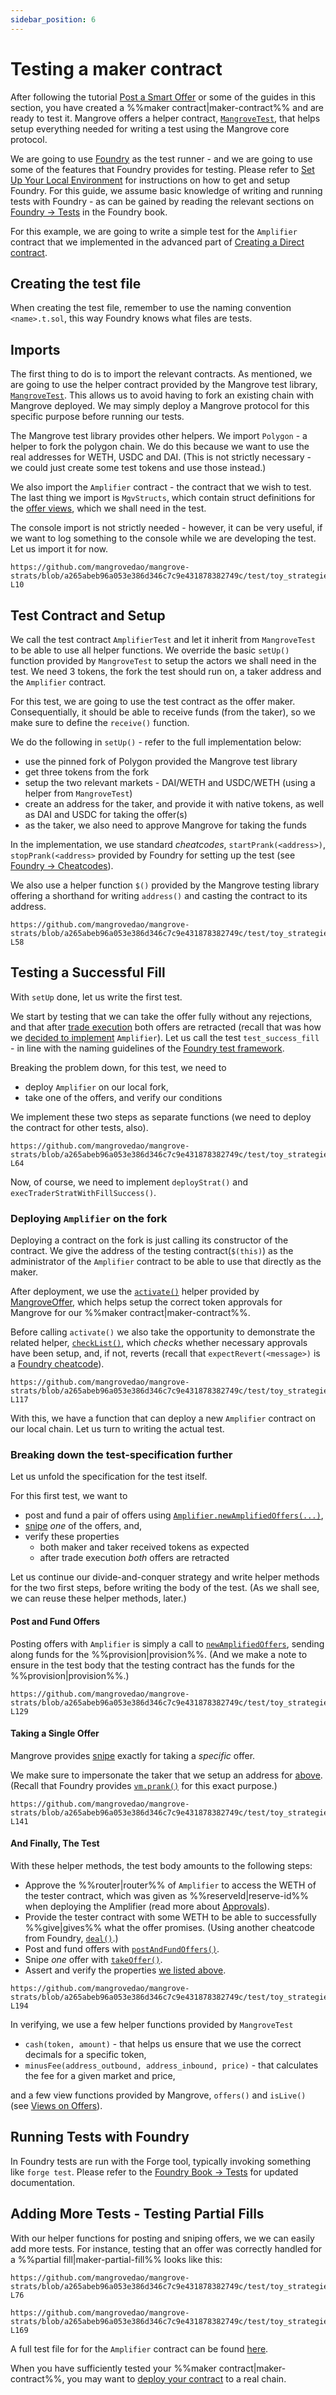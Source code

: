 ```yaml
---
sidebar_position: 6
---
```


# Testing a maker contract

After following the tutorial [Post a Smart Offer](../getting-started/smart-offer.md) or some of the guides in this section, you have created a %%maker contract|maker-contract%% and are ready to test it. Mangrove offers a helper contract, [`MangroveTest`](https://github.com/mangrovedao/mangrove-core/blob/master/test/lib/MangroveTest.sol), that helps setup everything needed for writing a test using the Mangrove core protocol.

We are going to use [Foundry](https://book.getfoundry.sh/) as the test runner - and we are going to use some of the features that Foundry provides for testing. Please refer to [Set Up Your Local Environment](../getting-started/preparation.md) for instructions on how to get and setup Foundry. For this guide, we assume basic knowledge of writing and running tests with Foundry - as can be gained by reading the relevant sections on [Foundry -> Tests](https://book.getfoundry.sh/forge/tests) in the Foundry book.

For this example, we are going to write a simple test for the `Amplifier` contract that we implemented in the advanced part of [Creating a Direct contract](DirectHowTo.md).

## Creating the test file

When creating the test file, remember to use the naming convention `<name>.t.sol`, this way Foundry knows what files are tests. 

## Imports

The first thing to do is to import the relevant contracts. As mentioned, we are going to use the helper contract provided by the Mangrove test library, [`MangroveTest`](https://github.com/mangrovedao/mangrove-core/blob/master/test/lib/MangroveTest.sol). This allows us to avoid having to fork an existing chain with Mangrove deployed. We may simply deploy a Mangrove protocol for this specific purpose before running our tests. 

The Mangrove test library provides other helpers. We import `Polygon` - a helper to fork the polygon chain. We do this because we want to use the real addresses for WETH, USDC and DAI. (This is not strictly necessary - we could just create some test tokens and use those instead.) 

We also import the `Amplifier` contract - the contract that we wish to test. The last thing we import is `MgvStructs`, which contain struct definitions for the [offer views](../../protocol/technical-references/taking-and-making-offers/views-on-offers.md), which we shall need in the test.

The console import is not strictly needed - however, it can be very useful, if we want to log something to the console while we are developing the test. Let us import it for now.

```solidity reference title="Amplifier.t.sol - Imports"
https://github.com/mangrovedao/mangrove-strats/blob/a265abeb96a053e386d346c7c9e431878382749c/test/toy_strategies/Amplifier.t.sol#L1-L10
```


## Test Contract and Setup

We call the test contract `AmplifierTest` and let it inherit from `MangroveTest` to be able to use all helper functions. We override the basic `setUp()` function provided by `MangroveTest` to setup the actors we shall need in the test. We need 3 tokens, the fork the test should run on, a taker address and the `Amplifier` contract.

For this test, we are going to use the test contract as the offer maker. Consequentially, it should be able to receive funds (from the taker), so we make sure to define the `receive()` function.

We do the following in `setUp()` - refer to the full implementation below:

* use the pinned fork of Polygon provided the Mangrove test library
* get three tokens from the fork
* setup the two relevant markets - DAI/WETH and USDC/WETH (using a helper from `MangroveTest`)
* create an address for the taker, and provide it with native tokens, as well as DAI and USDC for taking the offer(s)
* as the taker, we also need to approve Mangrove for taking the funds

In the implementation, we use standard *cheatcodes*, `startPrank(<address>)`, `stopPrank(<address>` provided by Foundry for setting up the test (see [Foundry -> Cheatcodes](https://book.getfoundry.sh/forge/cheatcodes])).

We also use a helper function `$()` provided by the Mangrove testing library offering a shorthand for writing `address()` and casting the contract to its address.

```solidity reference title="Amplifier.t.sol - Contract and Setup"
https://github.com/mangrovedao/mangrove-strats/blob/a265abeb96a053e386d346c7c9e431878382749c/test/toy_strategies/Amplifier.t.sol#L12-L58
```


## Testing a Successful Fill

With `setUp` done, let us write the first test.

We start by testing that we can take the offer fully without any rejections, and that after [trade execution](../../protocol/technical-references/taking-and-making-offers/reactive-offer/maker-contract.md#trade-execution) both offers are retracted (recall that was how we [decided to implement](DirectHowTo.md#advanced-direct-offer-liquidity-amplification-with-amplifier) `Amplifier`). Let us call the test `test_success_fill` - in line with the naming guidelines of the [Foundry test framework](https://book.getfoundry.sh/forge/tests).

Breaking the problem down, for this test, we need to

* deploy `Amplifier` on our local fork,
* take one of the offers, and verify our conditions

We implement these two steps as separate functions (we need to deploy the contract for other tests, also).

```solidity reference title="Amplifier.t.sol - Testing a successful fill"
https://github.com/mangrovedao/mangrove-strats/blob/a265abeb96a053e386d346c7c9e431878382749c/test/toy_strategies/Amplifier.t.sol#L60-L64
```

Now, of course, we need to implement `deployStrat()` and `execTraderStratWithFillSuccess()`.

### Deploying `Amplifier` on the fork

Deploying a contract on the fork is just calling its constructor of the contract. We give the address of the testing contract(`$(this)`) as the administrator of the `Amplifier` contract to be able to use that directly as the maker. 

After deployment, we use the [`activate()`](../background/offer-maker/mangrove-offer.md#other-maker-contracts-hooks) helper provided by [MangroveOffer](../background/offer-maker/mangrove-offer.md), which helps setup the correct token approvals for Mangrove for our %%maker contract|maker-contract%%.

Before calling `activate()` we also take the opportunity to demonstrate the related helper, [`checkList()`](../background/offer-maker/mangrove-offer.md#other-maker-contracts-hooks), which *checks* whether necessary approvals have been setup, and, if not, reverts (recall that `expectRevert(<message>)` is a [Foundry cheatcode](https://book.getfoundry.sh/forge/cheatcodes])).

```solidity reference title="Amplifier.t.sol - Deploying on a fork"
https://github.com/mangrovedao/mangrove-strats/blob/a265abeb96a053e386d346c7c9e431878382749c/test/toy_strategies/Amplifier.t.sol#L90-L117
```

With this, we have a function that can deploy a new `Amplifier` contract on our local chain. Let us turn to writing the actual test. 

### Breaking down the test-specification further

Let us unfold the specification for the test itself.

For this first test, we want to 

* post and fund a pair of offers using [`Amplifier.newAmplifiedOffers(...)`](./DirectHowTo.md#publishing-amplified-liquidity), 
* [snipe](../../protocol/technical-references/taking-and-making-offers/taker-order/README.md#offer-sniping) *one* of the offers, and,
* verify these properties
    * both maker and taker received tokens as expected
    * after trade execution *both* offers are retracted
    
Let us continue our divide-and-conquer strategy and write helper methods for the two first steps, before writing the body of the test. (As we shall see, we can reuse these helper methods, later.)

#### Post and Fund Offers 

Posting offers with `Amplifier` is simply a call to [`newAmplifiedOffers`](./DirectHowTo.md#publishing-amplified-liquidity), sending along funds for the %%provision|provision%%. (And we make a note to ensure in the test body that the testing contract has the funds for the %%provision|provision%%.)


```solidity reference title="Amplifier.t.sol - Post and fund offers"
https://github.com/mangrovedao/mangrove-strats/blob/a265abeb96a053e386d346c7c9e431878382749c/test/toy_strategies/Amplifier.t.sol#L119-L129
```


#### Taking a Single Offer

Mangrove provides [snipe](../../protocol/technical-references/taking-and-making-offers/taker-order/README.md#offer-sniping) exactly for taking a *specific* offer. 

We make sure to impersonate the taker that we setup an address for [above](#test-contract-and-setup). (Recall that Foundry provides [`vm.prank()`](https://book.getfoundry.sh/cheatcodes/prank) for this exact purpose.)

```solidity reference title="Amplifier.t.sol - Take a single offer"
https://github.com/mangrovedao/mangrove-strats/blob/a265abeb96a053e386d346c7c9e431878382749c/test/toy_strategies/Amplifier.t.sol#L131-L141
```

#### And Finally, The Test

With these helper methods, the test body amounts to the following steps:

* Approve the %%router|router%% of `Amplifier` to access the WETH of the tester contract, which was given as %%reserveId|reserve-id%% when deploying the Amplifier (read more about [Approvals](./approvals.md)).
* Provide the tester contract with some WETH to be able to successfully %%give|gives%% what the offer promises. (Using another cheatcode from Foundry, [`deal()`](https://book.getfoundry.sh/cheatcodes/deal).)
* Post and fund offers with [`postAndFundOffers()`](#post-and-fund-offers).
* Snipe *one* offer with [`takeOffer()`](#taking-a-single-offer).
* Assert and verify the properties [we listed above](#breaking-down-the-test-specification-further).


```solidity reference title="Amplifier.t.sol - Putting it all together"
https://github.com/mangrovedao/mangrove-strats/blob/a265abeb96a053e386d346c7c9e431878382749c/test/toy_strategies/Amplifier.t.sol#L171-L194
```

In verifying, we use a few helper functions provided by `MangroveTest`

* `cash(token, amount)` - that helps us ensure that we use the correct decimals for a specific token,
* `minusFee(address_outbound, address_inbound, price)` - that calculates the fee for a given market and price,

and a few view functions provided by Mangrove, `offers()` and `isLive()` (see [Views on Offers](../../protocol/technical-references/taking-and-making-offers/views-on-offers.md)).

## Running Tests with Foundry

In Foundry tests are run with the Forge tool, typically invoking something like `forge test`. Please refer to the [Foundry Book -> Tests](https://book.getfoundry.sh/forge/tests) for updated documentation.

## Adding More Tests - Testing Partial Fills

With our helper functions for posting and sniping offers, we we can easily add more tests. For instance, testing that an offer was correctly handled for a %%partial fill|maker-partial-fill%% looks like this:

```solidity reference title="Amplifier.t.sol - Testing partial fill"
https://github.com/mangrovedao/mangrove-strats/blob/a265abeb96a053e386d346c7c9e431878382749c/test/toy_strategies/Amplifier.t.sol#L72-L76
```
```solidity reference title="Amplifier.t.sol - Helper function"
https://github.com/mangrovedao/mangrove-strats/blob/a265abeb96a053e386d346c7c9e431878382749c/test/toy_strategies/Amplifier.t.sol#L143-L169
```

A full test file for for the `Amplifier` contract can be found [here](https://github.com/mangrovedao/mangrove-strats/blob/a265abeb96a053e386d346c7c9e431878382749c/test/toy_strategies/Amplifier.t.sol).

When you have sufficiently tested your %%maker contract|maker-contract%%, you may want to [deploy your contract](HowToDeploy.md) to a real chain.
